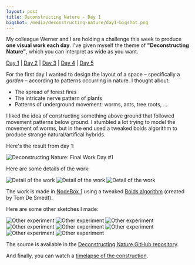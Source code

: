```yaml
---
layout: post
title: Deconstructing Nature - Day 1
bigshot: /media/deconstructing-nature/day1-bigshot.png
---
```

My colleague Werner and I are holding a challenge this week to produce **one visual work each day**. I've given myself the theme of **"Deconstructing Nature"**, which you can interpret as wide as you want.

[Day 1](/2012/09/04/deconstructing-nature-day-1) | [Day 2](/2012/09/05/deconstructing-nature-day-2) | [Day 3](/2012/09/06/deconstructing-nature-day-3) | [Day 4](/2012/09/07/deconstructing-nature-day-4) | [Day 5](/2012/09/08/deconstructing-nature-day-5)

For the first day I wanted to design the layout of a space – specifically a *garden*  – according to patterns occurring in nature. I thought about:

- The spread of forest fires
- The intricate nerve pattern of plants
- Patterns of underground movement: worms, ants, tree roots, ...

I liked the idea of constructing something above ground that followed movement patterns below ground. I stumbled a lot trying to model the movement of worms, but in the end used a tweaked boids algorithm to produce strange natural/artifical hybrids.

Here's the result from day 1:

![Deconstructing Nature: Final Work Day #1](/media/deconstructing-nature/day1-final.png)

Here are some details of the work:

![Detail of the work](/media/deconstructing-nature/day1-detail1.png)
![Detail of the work](/media/deconstructing-nature/day1-detail2.png)
![Detail of the work](/media/deconstructing-nature/day1-detail3.png)

The work is made in [NodeBox 1](http://nodebox.net/) using a tweaked [Boids algorithm](http://nodebox.net/code/index.php/Boids) (created by Tom De Smedt).

Here are some other sketches I made:

![Other experiment](/media/deconstructing-nature/day1-experiment1.png)
![Other experiment](/media/deconstructing-nature/day1-experiment2.png)
![Other experiment](/media/deconstructing-nature/day1-experiment3.png)
![Other experiment](/media/deconstructing-nature/day1-experiment4.png)
![Other experiment](/media/deconstructing-nature/day1-experiment5.png)
![Other experiment](/media/deconstructing-nature/day1-experiment6.png)
![Other experiment](/media/deconstructing-nature/day1-experiment7.png)
![Other experiment](/media/deconstructing-nature/day1-experiment8.png)

The source is available in the [Deconstructing Nature GitHub repository](https://github.com/fdb/deconstructing-nature).

And finally, you can watch a [timelapse of the construction](http://youtu.be/X4qqghkyIJI).